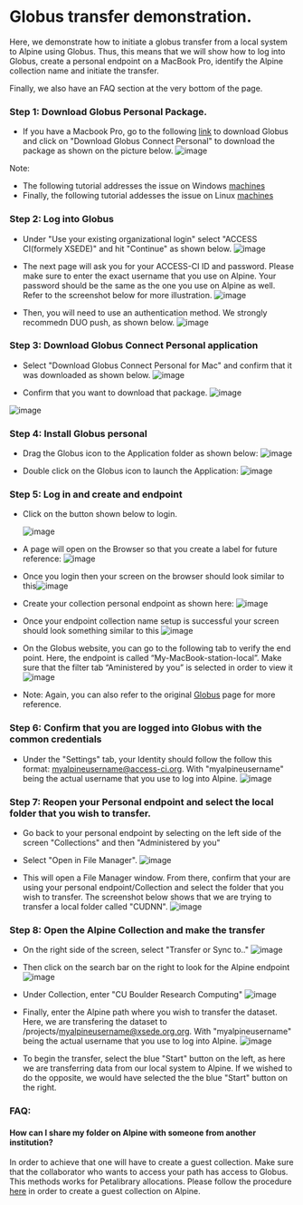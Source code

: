 # Globus transfer demonstration.

Here, we demonstrate how to initiate a globus transfer from a local system to Alpine using Globus.
Thus, this means that we will show how to log into Globus, create a personal endpoint on a MacBook Pro,
identify the Alpine collection name and initiate the transfer.

Finally, we also have an FAQ section at the very bottom of the page.

### Step 1: Download Globus Personal Package.

* If you have a Macbook Pro, go to the following [link](https://docs.globus.org/how-to/globus-connect-personal-mac/) to download Globus and click on 
"Download Globus Connect Personal" to download the package as shown on the picture below. ![image](https://github.com/kf-cuanschutz/CU-Anschutz-HPC-documentation/blob/main/Globus_tutorial_update/1.png)

Note:
   * The following tutorial addresses the issue on Windows [machines](https://docs.globus.org/how-to/globus-connect-personal-windows/)
   * Finally, the following tutorial addesses the issue on Linux [machines](https://docs.globus.org/how-to/globus-connect-personal-linux/)

### Step 2: Log into Globus

* Under "Use your existing organizational login" select "ACCESS CI(formely XSEDE)" and hit "Continue" as shown below. ![image](https://github.com/kf-cuanschutz/CU-Anschutz-HPC-documentation/blob/main/Globus_tutorial_update/2.png)

* The next page will ask you for your ACCESS-CI ID and password. Please make sure to enter the exact username that you use on Alpine.
  Your password should be the same as the one you use on Alpine as well. Refer to the screenshot below for more illustration.  ![image](https://github.com/kf-cuanschutz/CU-Anschutz-HPC-documentation/blob/main/Globus_tutorial_update/3.png)


* Then, you will need to use an authentication method. We strongly recommedn DUO push, as shown below.  ![image](https://github.com/kf-cuanschutz/CU-Anschutz-HPC-documentation/blob/main/Globus_tutorial_update/4.png)


### Step 3: Download Globus Connect Personal application

* Select "Download Globus Connect Personal for Mac" and confirm that it was downloaded as shown below. ![image](https://github.com/kf-cuanschutz/CU-Anschutz-HPC-documentation/blob/main/Globus_tutorial_update/5.png)


* Confirm that you want to download that package. ![image](https://github.com/kf-cuanschutz/CU-Anschutz-HPC-documentation/blob/main/Globus_tutorial_update/6.png)
  
 ![image](https://github.com/kf-cuanschutz/AMC-HPC-documentation/blob/main/Globus-local-entry-point-files/7.png)
  

### Step 4: Install Globus personal 

* Drag the Globus icon to the Application folder as shown below: ![image](https://github.com/kf-cuanschutz/AMC-HPC-documentation/blob/main/Globus-local-entry-point-files/8.png)

* Double click on the Globus icon to launch the Application:   ![image](https://github.com/kf-cuanschutz/AMC-HPC-documentation/blob/main/Globus-local-entry-point-files/9.png)


### Step 5: Log in and create and endpoint 

* Click on the button shown below to login.
  
  
  ![image](https://github.com/kf-cuanschutz/AMC-HPC-documentation/blob/main/Globus-local-entry-point-files/10.png)


* A page will open on the Browser so that you create a label for future reference: ![image](https://github.com/kf-cuanschutz/AMC-HPC-documentation/blob/main/Globus-local-entry-point-files/11.png)

* Once you login then your screen on the browser should look similar to this![image](https://github.com/kf-cuanschutz/AMC-HPC-documentation/blob/main/Globus-local-entry-point-files/12.png)

* Create your collection personal endpoint as shown here: ![image](https://github.com/kf-cuanschutz/AMC-HPC-documentation/blob/main/Globus-local-entry-point-files/13.png)

* Once your endpoint collection name setup is successful your screen should look something similar to this ![image](https://github.com/kf-cuanschutz/AMC-HPC-documentation/blob/main/Globus-local-entry-point-files/14.png)

* On the Globus website, you can go to the following tab to verify the end point.
  Here, the endpoint is called “My-MacBook-station-local”. Make sure that the filter tab “Aministered by you” is selected in order to view it ![image](https://github.com/kf-cuanschutz/AMC-HPC-documentation/blob/main/Globus-local-entry-point-files/15.png)

* Note: Again, you can also refer to the original [Globus](https://docs.globus.org/how-to/globus-connect-personal-mac/) page for more reference.


### Step 6: Confirm that you are logged into Globus with the common credentials

* Under the "Settings" tab, your Identity should follow the follow this format: myalpineusername@access-ci.org.
  With "myalpineusername" being the actual username that you use to log into Alpine. ![image](https://github.com/kf-cuanschutz/CU-Anschutz-HPC-documentation/blob/main/Globus_tutorial_update/7.png)


### Step 7: Reopen your Personal endpoint and select the local folder that you wish to transfer.

* Go back to your personal endpoint by selecting on the left side of the screen "Collections" and then "Administered by you"


* Select "Open in File Manager". ![image](https://github.com/kf-cuanschutz/CU-Anschutz-HPC-documentation/blob/main/Globus_tutorial_update/8.png)


* This will open a File Manager window. From there, confirm that your are using your personal endpoint/Collection and select the folder that you wish to transfer.
  The screenshot below shows that we are trying to transfer a local folder called "CUDNN".  ![image](https://github.com/kf-cuanschutz/CU-Anschutz-HPC-documentation/blob/main/Globus_tutorial_update/9.png)


### Step 8: Open the Alpine Collection and make the transfer


* On the right side of the screen, select "Transfer or Sync to.." ![image](https://github.com/kf-cuanschutz/CU-Anschutz-HPC-documentation/blob/main/Globus_tutorial_update/10.png)



* Then click on the search bar on the right to look for the Alpine endpoint ![image](https://github.com/kf-cuanschutz/CU-Anschutz-HPC-documentation/blob/main/Globus_tutorial_update/11.png)



* Under Collection, enter "CU Boulder Research Computing" ![image](https://github.com/kf-cuanschutz/CU-Anschutz-HPC-documentation/blob/main/Globus_tutorial_update/12.png)


* Finally, enter the Alpine path where you wish to transfer the dataset. Here, we are transfering the dataset to /projects/myalpineusername@xsede.org.org.
  With "myalpineusername" being the actual username that you use to log into Alpine. ![image](https://github.com/kf-cuanschutz/CU-Anschutz-HPC-documentation/blob/main/Globus_tutorial_update/13.png)


* To begin the transfer, select the blue "Start" button on the left, as here we are transferring data from our local system to Alpine.
  If we wished to do the opposite, we would have selected the the blue "Start" button on the right.


### FAQ:

#### How can I share my folder on Alpine with someone from another institution?

   In order to achieve that one will have to create a guest collection. Make sure that the collaborator who wants to access your path has access to Globus.
   This methods works for Petalibrary allocations. Please follow the procedure [here](https://github.com/kf-cuanschutz/CU-Anschutz-HPC-documentation/blob/main/Globus-guest-collection-files/Presentation_Globus_guest_collection_v2.pdf)
   in order to create a guest collection on Alpine.





 
